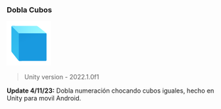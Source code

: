 ### Dobla Cubos

![](https://github.com/camilo1962/DoblaCubos/blob/main/Assets/Images/Mega%20Cubes.png)

> Unity version - 2022.1.0f1

**Update 4/11/23:** Dobla numeración chocando cubos iguales, hecho en Unity para movil Android.
